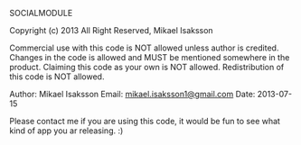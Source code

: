 SOCIALMODULE


Copyright (c) 2013 All Right Reserved, Mikael Isaksson

Commercial use with this code is NOT allowed unless author is credited.
Changes in the code is allowed and MUST be mentioned somewhere in the product.
Claiming this code as your own is NOT allowed.
Redistribution of this code is NOT allowed.

Author: 	Mikael Isaksson
Email:	mikael.isaksson1@gmail.com
Date: 	2013-07-15

Please contact me if you are using this code, it would be fun to see what kind of app you ar releasing.
:)
